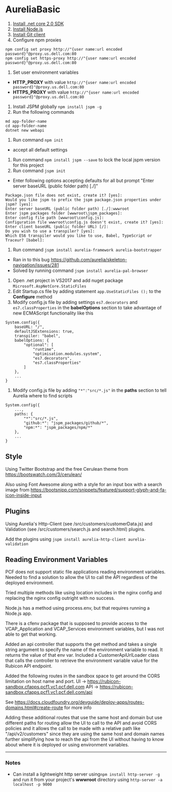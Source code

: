 # AureliaBasic

1. [Install .net core 2.0 SDK](https://www.microsoft.com/net/learn/get-started/windows)
1. [Install Node.js](https://nodejs.org/en/)
1. [Install Git client](https://desktop.github.com/)
1. Configure npm proxies
```
npm config set proxy http://"{user name:url encoded password}"@proxy.us.dell.com:80
npm config set https-proxy http://"{user name:url encoded password}"@proxy.us.dell.com:80
```
1. Set user environment variables 
 - **HTTP_PROXY** with value `http://"{user name:url encoded password}"@proxy.us.dell.com:80`
 - **HTTPS_PROXY** with value `http://"{user name:url encoded password}"@proxy.us.dell.com:80`
1. Install JSPM globally `npm install jspm -g`
1. Run the following commands
```
md app-folder-name
cd app-folder-name
dotnet new webapi
```
1. Run command `npm init`
 - accept all default settings
1. Run command `npm install jspm --save` to lock the local jspm version for this project
1. Run command `jspm init`
 - Enter following options accepting defaults for all but prompt "Enter server baseURL (public folder path) [./]"
```
Package.json file does not exist, create it? [yes]:
Would you like jspm to prefix the jspm package.json properties under jspm? [yes]:
Enter server baseURL (public folder path) [./]:wwwroot
Enter jspm packages folder [wwwroot\jspm_packages]:
Enter config file path [wwwroot\config.js]:
Configuration file wwwroot\config.js doesn't exist, create it? [yes]:
Enter client baseURL (public folder URL) [/]:
Do you wish to use a transpiler? [yes]:
Which ES6 transpiler would you like to use, Babel, TypeScript or Traceur? [babel]:
```
1. Run command `jspm install aurelia-framework aurelia-bootstrapper`
 - Ran in to this bug https://github.com/aurelia/skeleton-navigation/issues/281
  - Solved by running command `jspm install aurelia-pal-browser`
1. Open .net project in VS2017 and add nuget package `Microsoft.AspNetCore.StaticFiles`
1. Edit Startup.cs file by adding statement `app.UseStaticFiles ();` to the **Configure** method
1. Modify config.js file by adding settings `es7.decorators` and `es7.classProperties` in the **babelOptions** section to take advantage of new ECMAScript functionality like this
```
System.config({
    baseURL: "/",
    defaultJSExtensions: true,
    transpiler: "babel",
    babelOptions: {
        "optional": [
            "runtime",
            "optimisation.modules.system",
            "es7.decorators",
            "es7.classProperties"
        ]
    },
    ...
}
```
1. Modify config.js file by adding `"*":"src/*.js"` in the **paths** section to tell Aurelia where to find scripts
```
System.config({
    ...,
    paths: {
        "*":"src/*.js",
        "github:*": "jspm_packages/github/*",
        "npm:*": "jspm_packages/npm/*"
    },
    ...
}
```

## Style

Using Twitter Bootstrap and the free Cerulean theme from https://bootswatch.com/3/cerulean/

Also using Font Awesome along with a style for an input box with a search image from https://bootsnipp.com/snippets/featured/support-glyph-and-fa-icon-inside-input

## Plugins

Using Aurelia's Http-Client (see /src/customers/customerData.js) and Validation (see /src/customers/search.js and search.html) plugins.

Add the plugins using `jspm install aurelia-http-client aurelia-validation`

## Reading Environment Variables
PCF does not support static file applications reading environment variables. Needed to find a solution to allow the UI to call the API regardless of the deployed environment.

Tried multiple methods like using location includes in the nginx config and replacing the nginx config outright with no success.

Node.js has a method using process.env, but that requires running a Node.js app.

There is a cfenv package that is supposed to provide access to the VCAP_Application and VCAP_Services environment variables, but I was not able to get that working.

Added an api controller that supports the get method and takes a single string argument to specify the name of the environment variable to read. It returns the value of that env var.
Included a CustomerApiUrlLoader class that calls the controller to retrieve the environment variable value for the Rubicon API endpoint.

Added the following routes in the sandbox space to get around the CORS limitation on host name and port.
UI  -> https://rubicon-sandbox.cfapps.pcf1.vc1.pcf.dell.com
API -> https://rubicon-sandbox.cfapps.pcf1.vc1.pcf.dell.com/api

See https://docs.cloudfoundry.org/devguide/deploy-apps/routes-domains.html#create-route for more info

Adding these additional routes that use the same host and domain but use different paths for routing allow the UI to call to the API and avoid CORS policies and it allows the call to be made with a relative path like "/api/v2/customers" since they are using the same host and domain names further simplifying how to reach the api from the UI without having to know about where it is deployed or using environment variables.

---

### Notes
- Can install a lightweight http server using`npm install http-server -g` and run it from your project's **wwwroot** directory using `http-server -a localhost -p 9000`